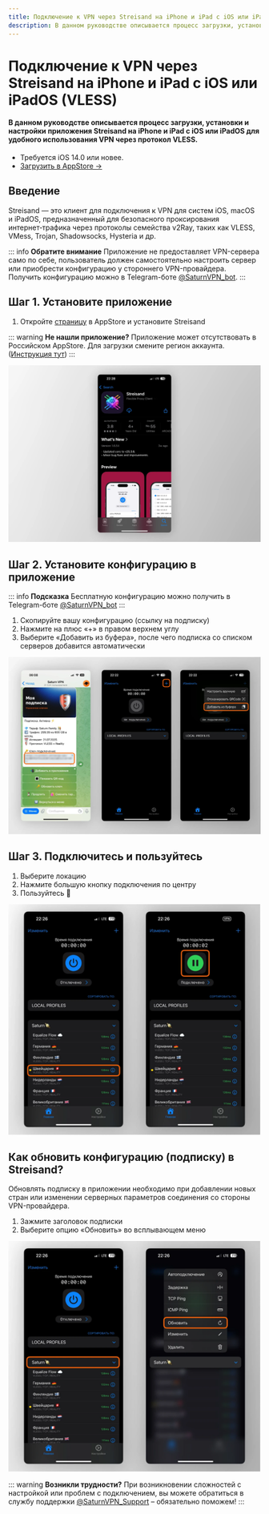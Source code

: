 ```yaml
---
title: Подключение к VPN через Streisand на iPhone и iPad с iOS или iPadOS (VLESS)
description: В данном руководстве описывается процесс загрузки, установки и настройки приложения Streisand на iPhone и iPad с iOS или iPadOS для удобного использования VPN через протокол VLESS.
---
```


# Подключение к VPN через Streisand на iPhone и iPad с iOS или iPadOS (VLESS)

#### В данном руководстве описывается процесс загрузки, установки и настройки приложения Streisand на iPhone и iPad с iOS или iPadOS для удобного использования VPN через протокол VLESS.

* Требуется iOS 14.0 или новее.
* [Загрузить в AppStore →](https://apps.apple.com/us/app/streisand/id6450534064)

## Введение

Streisand — это клиент для подключения к VPN для систем iOS, macOS и iPadOS, предназначенный для безопасного проксирования интернет‑трафика через протоколы семейства v2Ray, таких как VLESS, VMess, Trojan, Shadowsocks, Hysteria и др.

::: info **Обратите внимание** 
Приложение не предоставляет VPN-сервера само по себе, пользователь должен самостоятельно настроить сервер или приобрести конфигурацию у стороннего VPN-провайдера. Получить конфигурацию можно в Telegram-боте [@SaturnVPN_bot](https://t.me/SaturnVPN_bot?start=docs).
:::

## Шаг 1. Установите приложение

1. Откройте [страницу](https://apps.apple.com/us/app/streisand/id6450534064) в AppStore и установите Streisand

::: warning **Не нашли приложение?** 
Приложение может отсутствовать в Российском AppStore. Для загрузки смените регион аккаунта. ([Инструкция тут](/setup-guide/#смена-региона-appstore-для-загрузки-недоступных-приложении))
:::

![Установка](/public/pages/ios/streisand/1.webp)

## Шаг 2. Установите конфигурацию в приложение

::: info **Подсказка** 
Бесплатную конфигурацию можно получить в Telegram-боте [@SaturnVPN_bot](https://t.me/SaturnVPN_bot?start=docs)
:::

1. Скопируйте вашу конфигурацию (ссылку на подписку)
2. Нажмите на плюс «+» в правом верхнем углу
3. Выберите «Добавить из буфера», после чего подписка со списком серверов добавится автоматически

![Импорт конфигурации](/public/pages/ios/streisand/2.webp)

## Шаг 3. Подключитесь и пользуйтесь

1. Выберите локацию
2. Нажмите большую кнопку подключения по центру
3. Пользуйтесь 🙂

![Подключение к VPN](/public/pages/ios/streisand/3.webp)

## Как обновить конфигурацию (подписку) в Streisand?
Обновлять подписку в приложении необходимо при добавлении новых стран или изменении серверных параметров соединения со стороны VPN-провайдера.
1. Зажмите заголовок подписки
2. Выберите опцию «Обновить» во всплывающем меню

![Обновление подписки](/public/pages/ios/streisand/4.webp)

::: warning **Возникли трудности?** 
При возникновении сложностей с настройкой или проблем с подключением, вы можете обратиться в службу поддержки [@SaturnVPN_Support](https://t.me/SaturnVPN_Support) – обязательно поможем!
:::